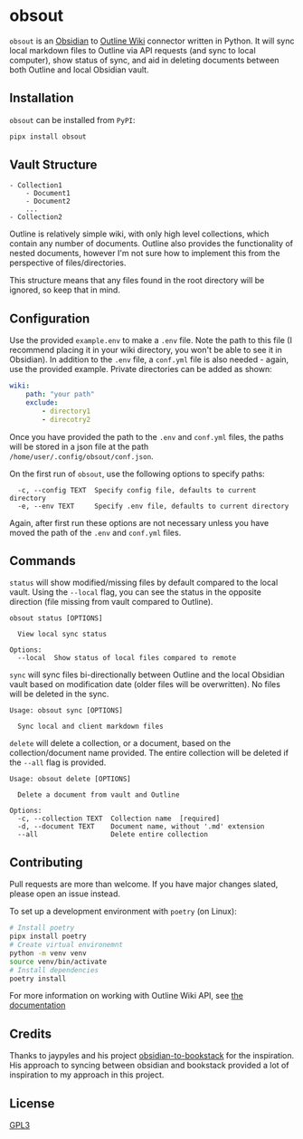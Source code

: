 # obsout
`obsout` is an [Obsidian](https://obsidian.md/) to [Outline Wiki](https://www.getoutline.com/) connector written in Python. It will sync local markdown files to Outline via API requests (and sync to local computer), show status of sync, and aid in deleting documents between both Outline and local Obsidian vault.

## Installation
`obsout` can be installed from `PyPI`:
```bash
pipx install obsout
```

## Vault Structure
```
- Collection1
    - Document1
    - Document2
    ...
- Collection2
```

Outline is relatively simple wiki, with only high level collections, which contain any number of documents. Outline also provides the functionality of nested documents, however I'm not sure how to implement this from the perspective of files/directories.

This structure means that any files found in the root directory will be ignored, so keep that in mind.

## Configuration
Use the provided `example.env` to make a `.env` file. Note the path to this file (I recommend placing it in your wiki directory, you won't be able to see it in Obsidian). In addition to the `.env` file, a `conf.yml` file is also needed - again, use the provided example. Private directories can be added as shown:
```yaml
wiki:
    path: "your path"
    exclude:
        - directory1
        - direcotry2
```

Once you have provided the path to the `.env` and `conf.yml` files, the paths will be stored in a json file at the path `/home/user/.config/obsout/conf.json`.

On the first run of `obsout`, use the following options to specify paths:
```
  -c, --config TEXT  Specify config file, defaults to current directory
  -e, --env TEXT     Specify .env file, defaults to current directory
```

Again, after first run these options are not necessary unless you have moved the path of the `.env` and `conf.yml` files.

## Commands

`status` will show modified/missing files by default compared to the local vault. Using the `--local` flag, you can see the status in the opposite direction (file missing from vault compared to Outline).

```
obsout status [OPTIONS]

  View local sync status

Options:
  --local  Show status of local files compared to remote
```

`sync` will sync files bi-directionally between Outline and the local Obsidian vault based on modification date (older files will be overwritten). No files will be deleted in the sync.

```
Usage: obsout sync [OPTIONS]

  Sync local and client markdown files
```

`delete` will delete a collection, or a document, based on the collection/document name provided. The entire collection will be deleted if the `--all` flag is provided.

```
Usage: obsout delete [OPTIONS]

  Delete a document from vault and Outline

Options:
  -c, --collection TEXT  Collection name  [required]
  -d, --document TEXT    Document name, without '.md' extension
  --all                  Delete entire collection
```

## Contributing
Pull requests are more than welcome. If you have major changes slated, please open an issue instead.

To set up a development environment with `poetry` (on Linux):
```bash
# Install poetry
pipx install poetry
# Create virtual environemnt
python -m venv venv
source venv/bin/activate
# Install dependencies
poetry install
```

For more information on working with Outline Wiki API, see [the documentation](https://github.com/openapi-generators/openapi-python-client)

## Credits
Thanks to jaypyles and his project [obsidian-to-bookstack](https://github.com/jaypyles/obsidian-to-bookstack) for the inspiration. His approach to syncing between obsidian and bookstack provided a lot of inspiration to my approach in this project.

## License
[GPL3](LICENSE.md)